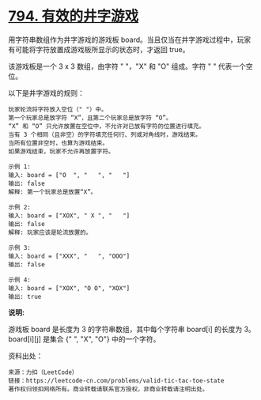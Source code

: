 # [794. 有效的井字游戏](https://leetcode-cn.com/problems/valid-tic-tac-toe-state/)

用字符串数组作为井字游戏的游戏板 board。当且仅当在井字游戏过程中，玩家有可能将字符放置成游戏板所显示的状态时，才返回 true。

该游戏板是一个 3 x 3 数组，由字符 " "，"X" 和 "O" 组成。字符 " " 代表一个空位。

以下是井字游戏的规则：

```
玩家轮流将字符放入空位（" "）中。
第一个玩家总是放字符 “X”，且第二个玩家总是放字符 “O”。
“X” 和 “O” 只允许放置在空位中，不允许对已放有字符的位置进行填充。
当有 3 个相同（且非空）的字符填充任何行、列或对角线时，游戏结束。
当所有位置非空时，也算为游戏结束。
如果游戏结束，玩家不允许再放置字符。
```

```
示例 1:
输入: board = ["O  ", "   ", "   "]
输出: false
解释: 第一个玩家总是放置“X”。

示例 2:
输入: board = ["XOX", " X ", "   "]
输出: false
解释: 玩家应该是轮流放置的。

示例 3:
输入: board = ["XXX", "   ", "OOO"]
输出: false

示例 4:
输入: board = ["XOX", "O O", "XOX"]
输出: true
```

**说明:**

游戏板 board 是长度为 3 的字符串数组，其中每个字符串 board[i] 的长度为 3。
 board[i][j] 是集合 {" ", "X", "O"} 中的一个字符。



资料出处：

```
来源：力扣（LeetCode）
链接：https://leetcode-cn.com/problems/valid-tic-tac-toe-state
著作权归领扣网络所有。商业转载请联系官方授权，非商业转载请注明出处。
```

